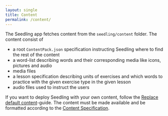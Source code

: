 ```yaml
---
layout: single
title: Content
permalink: /content/
---
```


The Seedling app fetches content from the `seedling/content` folder. The content consist of

- a root `ContentPack.json` specification instructing Seedling where to find the rest of the content
- a word-list describing words and their corresponding media like icons, pictures and audio
- media files
- a lesson specification describing units of exercises and which words to practice with the given exercise type in the given lesson
- audio files used to instruct the users

If you want to deploy Seedling with your own content, follow the [Replace
default content](replace-content)-guide. The content must be made available and
be formatted according to the [Content Specification](content-spec).
